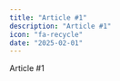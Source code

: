 ```yaml
---
title: "Article #1"
description: "Article #1"
icon: "fa-recycle"
date: "2025-02-01"
---
```


Article #1